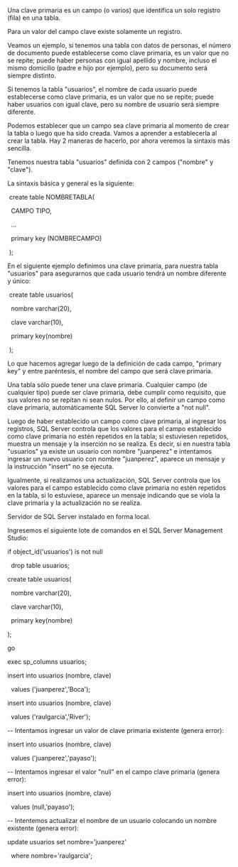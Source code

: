 Una clave primaria es un campo (o varios) que identifica un solo registro (fila) en una tabla.

Para un valor del campo clave existe solamente un registro.



Veamos un ejemplo, si tenemos una tabla con datos de personas, el número de documento puede establecerse como clave primaria, es un valor que no se repite; puede haber personas con igual apellido y nombre, incluso el mismo domicilio (padre e hijo por ejemplo), pero su documento será siempre distinto.



Si tenemos la tabla "usuarios", el nombre de cada usuario puede establecerse como clave primaria, es un valor que no se repite; puede haber usuarios con igual clave, pero su nombre de usuario será siempre diferente.



Podemos establecer que un campo sea clave primaria al momento de crear la tabla o luego que ha sido creada. Vamos a aprender a establecerla al crear la tabla. Hay 2 maneras de hacerlo, por ahora veremos la sintaxis más sencilla.



Tenemos nuestra tabla "usuarios" definida con 2 campos ("nombre" y "clave").

La sintaxis básica y general es la siguiente:





&nbsp;create table NOMBRETABLA(

&nbsp; CAMPO TIPO,

&nbsp; ...

&nbsp; primary key (NOMBRECAMPO)

&nbsp;);

En el siguiente ejemplo definimos una clave primaria, para nuestra tabla "usuarios" para asegurarnos que cada usuario tendrá un nombre diferente y único:



&nbsp;create table usuarios(

&nbsp; nombre varchar(20),

&nbsp; clave varchar(10),

&nbsp; primary key(nombre)

&nbsp;);

Lo que hacemos agregar luego de la definición de cada campo, "primary key" y entre paréntesis, el nombre del campo que será clave primaria.



Una tabla sólo puede tener una clave primaria. Cualquier campo (de cualquier tipo) puede ser clave primaria, debe cumplir como requisito, que sus valores no se repitan ni sean nulos. Por ello, al definir un campo como clave primaria, automáticamente SQL Server lo convierte a "not null".



Luego de haber establecido un campo como clave primaria, al ingresar los registros, SQL Server controla que los valores para el campo establecido como clave primaria no estén repetidos en la tabla; si estuviesen repetidos, muestra un mensaje y la inserción no se realiza. Es decir, si en nuestra tabla "usuarios" ya existe un usuario con nombre "juanperez" e intentamos ingresar un nuevo usuario con nombre "juanperez", aparece un mensaje y la instrucción "insert" no se ejecuta.



Igualmente, si realizamos una actualización, SQL Server controla que los valores para el campo establecido como clave primaria no estén repetidos en la tabla, si lo estuviese, aparece un mensaje indicando que se viola la clave primaria y la actualización no se realiza.



Servidor de SQL Server instalado en forma local.

Ingresemos el siguiente lote de comandos en el SQL Server Management Studio:



if object\_id('usuarios') is not null

&nbsp; drop table usuarios;



create table usuarios(

&nbsp; nombre varchar(20),

&nbsp; clave varchar(10),

&nbsp; primary key(nombre)

);



go



exec sp\_columns usuarios;



insert into usuarios (nombre, clave)

&nbsp; values ('juanperez','Boca');

insert into usuarios (nombre, clave)

&nbsp; values ('raulgarcia','River');



--  Intentamos ingresar un valor de clave primaria existente (genera error):

insert into usuarios (nombre, clave)

&nbsp; values ('juanperez','payaso');



-- Intentamos ingresar el valor "null" en el campo clave primaria (genera error):

insert into usuarios (nombre, clave)

&nbsp; values (null,'payaso');



-- Intentemos actualizar el nombre de un usuario colocando un nombre existente (genera error):

update usuarios set nombre='juanperez'

&nbsp; where nombre='raulgarcia';

